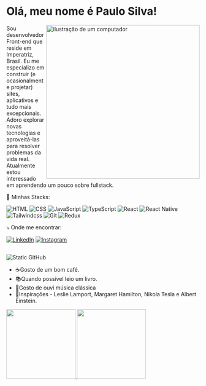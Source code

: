 # Olá, meu nome é Paulo Silva!

<img src="https://raw.githubusercontent.com/MicaelliMedeiros/micaellimedeiros/master/image/computer-illustration.png" alt="ilustração de um computador" min-width="400px" max-width="400px" width="400px" align="right">

<p align="left"> 
  Sou desenvolvedor Front-end que reside em Imperatriz, Brasil. Eu me especializo em construir (e ocasionalmente projetar) sites, aplicativos e tudo mais excepcionais. Adoro explorar novas tecnologias e aproveitá-las para resolver problemas da vida real. Atualmente estou interessado em aprendendo um pouco sobre fullstack.
</p>

<p align="left">
  💼 Minhas Stacks:
</p>


<p align="left">
  <img src="https://img.shields.io/badge/HTML5-E34F26?style=flat-square&logo=html5&logoColor=white" alt="HTML"/>
  <img src="https://img.shields.io/badge/CSS3-1572B6?style=flat-square&logo=css3&logoColor=white" alt="CSS">
  <img src="https://img.shields.io/badge/JavaScript-F7DF1E?style=flat-square&logo=javascript&logoColor=black" alt="JavaScript">
  <img src="https://img.shields.io/badge/TypeScript-007ACC?style=flat-square&logo=typescript&logoColor=white" alt="TypeScript">
  <img src="https://img.shields.io/badge/React-20232A?style=flat-square&logo=react&logoColor=61DAFB" alt="React">
  <img src="https://img.shields.io/badge/React_Native-20232A?style=flat-square&logo=react&logoColor=61DAFB" alt="React Native">
  <img src="https://img.shields.io/badge/Tailwind_CSS-38B2AC?style=flat-square&logo=tailwind-css&logoColor=white" alt="Tailwindcss">
  <img src="https://img.shields.io/badge/Git-E34F26?style=flat-square&logo=git&logoColor=white" alt="Git">
  <img src="https://img.shields.io/badge/Redux-593D88?style=flat-square&logo=redux&logoColor=white" alt="Redux">
</p>
 
<p align="left">
  ⤵️ Onde me encontrar: 
</p>

<p align="left">
  <a href="https://www.linkedin.com/in/paulo-silva-code" target="_blank" title="LinkedIn">
  <img src="https://img.shields.io/badge/-Linkedin-0e76a8?style=flat-square&logo=Linkedin&logoColor=white" alt="LinkedIn"/></a>
  <a href="https://www.instagram.com/paulosilva_code?igsh=MTJkYXV5OHQ3djgybA==" target="_blank" title="Instagram">
  <img src="https://img.shields.io/badge/-Instagram-DF0174?style=flat-square&labelColor=DF0174&logo=instagram&logoColor=white&link=https://www.instagram.com/paulosilva_code?igsh=MTJkYXV5OHQ3djgybA==" alt="Instagram"/></a>
</p>

## 
  <img src="https://img.shields.io/static/v1?label=Overview&message=Paulo Silva&color=f8efd4&style=for-the-badge&logo=GitHub" alt="Static GitHub">
  <ul>
    <li>☕Gosto de um bom café.</li>
    <li>📚Quando possível leio um livro.</li>
    <li>🎵Gosto de ouvi música clássica</li>
    <li>🔭Inspirações - Leslie Lamport, Margaret Hamilton, Nikola Tesla e Albert Einstein.</li>
  </ul>

<div>
  <div>
     <a href="https://github.com/PauloSilva-Code">
     <img height="180em" src="https://github-readme-stats.vercel.app/api?username=PauloSilva-Code&show_icons=true&theme=tokyonight&include_all_commits=true&count_private=true"/>
     <img height="180em" src="https://github-readme-stats.vercel.app/api/top-langs/?username=PauloSilva-Code&layout=compact&langs_count=6&theme=tokyonight"/>
  </div>
</div>
